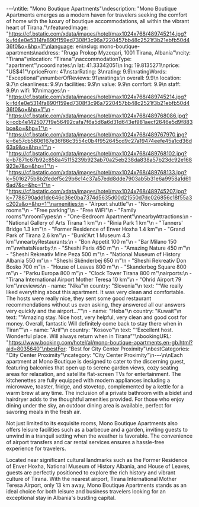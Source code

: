 ---\ntitle: "Mono Boutique Apartments"\ndescription: "Mono Boutique Apartments emerges as a modern haven for travelers seeking the comfort of home with the luxury of boutique accommodations, all within the vibrant heart of Tirana."\nfeaturedImage: "https://cf.bstatic.com/xdata/images/hotel/max1024x768/489745214.jpg?k=fd4e0e5314fa890f159ed7308f3c96a7220457bb48c2521f3b21ebfb50d436f0&o=&hp=1"\nlanguage: en\nslug: mono-boutique-apartments\naddress: "Rruga Prokop Myzeqari, 1001 Tirana, Albania"\ncity: "Tirana"\nlocation: "Tirana"\naccommodationType: "apartment"\ncoordinates:\n  lat: 41.33342051\n  lng: 19.8135271\nprice: "US$41"\npriceFrom: 41\nstarRating: 3\nrating: 9.9\nratingWords: "Exceptional"\nnumberOfReviews: 91\nratings:\n  overall: 9.9\n  location: 9.7\n  cleanliness: 9.9\n  facilities: 9.9\n  value: 9.9\n  comfort: 9.9\n  staff: 9.9\n  wifi: 10\nimages:\n  - "https://cf.bstatic.com/xdata/images/hotel/max1024x768/489745214.jpg?k=fd4e0e5314fa890f159ed7308f3c96a7220457bb48c2521f3b21ebfb50d436f0&o=&hp=1"\n  - "https://cf.bstatic.com/xdata/images/hotel/max1024x768/489768086.jpg?k=ccb4e1425077f9e56492cafa7f6a5d6a6d31d643ef981aecf2646e5d9f883bce&o=&hp=1"\n  - "https://cf.bstatic.com/xdata/images/hotel/max1024x768/489767970.jpg?k=6e57cb5806167e36f86c3554c0b4f952645cd9c27a19474eefe45a1cd36d63a9&o=&hp=1"\n  - "https://cf.bstatic.com/xdata/images/hotel/max1024x768/489768102.jpg?k=b7871c67b92c858a45115239b923ab70a25eb238da838a57b23dc92e168923e7&o=&hp=1"\n  - "https://cf.bstatic.com/xdata/images/hotel/max1024x768/489768133.jpg?k=5016275b8b2fedef5c29b6c14c37a57edd8dde7903ab5b31e6a9958a1d616ad7&o=&hp=1"\n  - "https://cf.bstatic.com/xdata/images/hotel/max1024x768/489745207.jpg?k=7788790add1dc646c36e0ba7374d5635d00d21550d7dc026856c18f55a3c202a&o=&hp=1"\namenities:\n  - "Airport shuttle"\n  - "Non-smoking rooms"\n  - "Free parking"\n  - "Free WiFi"\n  - "Family rooms"\nroomTypes:\n  - "One-Bedroom Apartment"\nnearbyAttractions:\n  - "National Gallery of Arts Tirana 1 km"\n  - "Rinia Park 1 km"\n  - "Tanners' Bridge 1.3 km"\n  - "Former Residence of Enver Hoxha 1.4 km"\n  - "Grand Park of Tirana 2.6 km"\n  - "Bunk'Art 1 Museum 4.3 km"\nnearbyRestaurants:\n  - "Bon Appetit 100 m"\n  - "Bar Milano 150 m"\nwhatsNearby:\n  - "Sheshi Paris 450 m"\n  - "Amazing Nature 450 m"\n  - "Sheshi Rekreativ Mine Peza 500 m"\n  - "National Museum of History Albania 550 m"\n  - "Sheshi Skënderbej 650 m"\n  - "Sheshi Rekreativ Don Bosko 700 m"\n  - "House of Leaves 800 m"\n  - "Skanderbeg Square 800 m"\n  - "Parku Europa 800 m"\n  - "Clock Tower Tirana 800 m"\nairports:\n  - "Tirana International Airport Mother Teresa 10 km"\n  - "Ohrid Airport 79 km"\nreviews:\n  - name: "Nika"\n    country: "Slovenia"\n    text: "“We really liked everything about this apartment. It was very clean and comfortable. The hosts were really nice, they sent some good restaurant recommendations without us even asking, they answered all our answers very quickly and the airport...”"\n  - name: "Heba"\n    country: "Kuwait"\n    text: "“Amazing stay.
Nice host, very helpful, very clean and good cost for money.
Overall, fantastic Will definitely come back to stay there when in Tiran”"\n  - name: "Arif"\n    country: "Kosovo"\n    text: "“Excellent host. Wonderful place. Will always return when in Tirana”"\nbookingURL: "https://www.booking.com/hotel/al/mono-boutique-apartments.en-gb.html?aid=8035640"\nbestFor: "Best for City Center Proximity"\nbestCategories: "City Center Proximity"\ncategory: "City Center Proximity"\n---\n\nEach apartment at Mono Boutique is designed to cater to the discerning guest, featuring balconies that open up to serene garden views, cozy seating areas for relaxation, and satellite flat-screen TVs for entertainment. The kitchenettes are fully equipped with modern appliances including a microwave, toaster, fridge, and stovetop, complemented by a kettle for a warm brew at any time. The inclusion of a private bathroom with a bidet and hairdryer adds to the thoughtful amenities provided. For those who enjoy dining under the sky, an outdoor dining area is available, perfect for savoring meals in the fresh air.

Not just limited to its exquisite rooms, Mono Boutique Apartments also offers leisure facilities such as a barbecue and a garden, inviting guests to unwind in a tranquil setting when the weather is favorable. The convenience of airport transfers and car rental services ensures a hassle-free experience for travelers.

Located near significant cultural landmarks such as the Former Residence of Enver Hoxha, National Museum of History Albania, and House of Leaves, guests are perfectly positioned to explore the rich history and vibrant culture of Tirana. With the nearest airport, Tirana International Mother Teresa Airport, only 13 km away, Mono Boutique Apartments stands as an ideal choice for both leisure and business travelers looking for an exceptional stay in Albania's bustling capital.